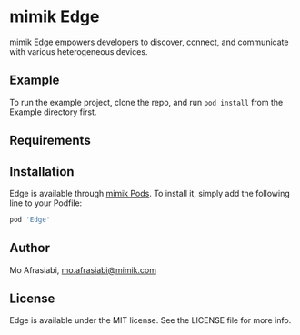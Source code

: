 # mimik Edge

mimik Edge empowers developers to discover, connect, and communicate with various heterogeneous devices.

## Example

To run the example project, clone the repo, and run `pod install` from the Example directory first.

## Requirements

## Installation

Edge is available through [mimik Pods](https://github.com/mimikpods). To install
it, simply add the following line to your Podfile:

```ruby
pod 'Edge'
```

## Author

Mo Afrasiabi, mo.afrasiabi@mimik.com

## License

Edge is available under the MIT license. See the LICENSE file for more info.
